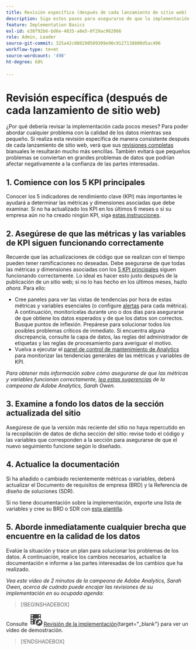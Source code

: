 ```yaml
---
title: Revisión específica (después de cada lanzamiento de sitio web)
description: Siga estos pasos para asegurarse de que la implementación no contenga errores y esté alineada con los KPI.
feature: Implementation Basics
exl-id: e38f92b6-bd6e-4835-a8e5-0f29ac962066
role: Admin, Leader
source-git-commit: 325a42c080290509309e90c9127138800d5ac496
workflow-type: tm+mt
source-wordcount: '498'
ht-degree: 68%

---
```


# Revisión específica (después de cada lanzamiento de sitio web)

¿Por qué debería revisar la implementación cada pocos meses? Para poder abordar cualquier problema con la calidad de los datos mientras sea pequeño. Si realiza esta revisión específica de manera consistente después de cada lanzamiento de sitio web, verá que sus [revisiones completas](/help/implement/review/full-review.md) bianuales le resultarán mucho más sencillas. También evitará que pequeños problemas se conviertan en grandes problemas de datos que podrían afectar negativamente a la confianza de las partes interesadas.

## &#x200B;1. Comience con los 5 KPI principales

Conocer los 5 indicadores de rendimiento clave (KPI) más importantes le ayudará a determinar las métricas y dimensiones asociadas que debe examinar. Si no ha actualizado los KPI en los últimos 6 meses o si su empresa aún no ha creado ningún KPI, siga [estas instrucciones](/help/implement/review/define-kpis.md).

## &#x200B;2. Asegúrese de que las métricas y las variables de KPI siguen funcionando correctamente

Recuerde que las actualizaciones de código que se realizan con el tiempo pueden tener ramificaciones no deseadas. Debe asegurarse de que todas las métricas y dimensiones asociadas con los [5 KPI principales](/help/implement/review/define-kpis.md) siguen funcionando correctamente. Lo ideal es hacer esto justo después de la publicación de un sitio web; si no lo has hecho en los últimos meses, hazlo *ahora*. Para ello:

* Cree paneles para ver las vistas de tendencias por hora de estas métricas y variables esenciales (o configure [alertas](/help/components/alerts/alerts-overview.md) para cada métrica). A continuación, monitorícelas durante uno o dos días para asegurarse de que obtiene los datos esperados y de que los datos son correctos. Busque puntos de inflexión. Prepárese para solucionar todos los posibles problemas críticos de inmediato. Si encuentra alguna discrepancia, consulte la capa de datos, las reglas del administrador de etiquetas y las reglas de procesamiento para averiguar el motivo.
* Vuelva a ejecutar el [panel de control de mantenimiento de Analytics](https://express.adobe.com/page/tnNQGNlfzta3b/) para monitorizar las tendencias generales de las métricas y variables de KPI.

*Para obtener más información sobre cómo asegurarse de que las métricas y variables funcionan correctamente, [lea estas sugerencias](https://experienceleaguecommunities.adobe.com/t5/adobe-analytics-discussions/my-five-best-tips-for-keeping-adobe-analytics-humming/td-p/388608?profile.language=es) de la campeona de Adobe Analytics, Sarah Owen.*

## &#x200B;3. Examine a fondo los datos de la sección actualizada del sitio

Asegúrese de que la versión más reciente del sitio no haya repercutido en la recopilación de datos de dicha sección del sitio: revise todo el código y las variables que corresponden a la sección para asegurarse de que el nuevo seguimiento funcione según lo diseñado.

## &#x200B;4. Actualice la documentación

Si ha añadido o cambiado recientemente métricas o variables, deberá actualizar el Documento de requisitos de empresa (BRD) y la Referencia de diseño de soluciones (SDR).

Si no tiene documentación sobre la implementación, exporte una lista de variables y cree su BRD o SDR con [esta plantilla](https://experienceleague.adobe.com/docs/analytics-learn/tutorials/implementation/implementation-basics/creating-a-business-requirements-document.html?lang=es#implementation).

## &#x200B;5. Aborde inmediatamente cualquier brecha que encuentre en la calidad de los datos

Evalúe la situación y trace un plan para solucionar los problemas de los datos. A continuación, realice los cambios necesarios, actualice la documentación e informe a las partes interesadas de los cambios que ha realizado.

*Vea este vídeo de 2 minutos de la campeona de Adobe Analytics, Sarah Owen, acerca de cuándo puede encajar las revisiones de su implementación en su ocupada agenda:*


>[!BEGINSHADEBOX]

Consulte ![VideoCheckedOut](/help/assets/icons/VideoCheckedOut.svg) [Revisión de la implementación](https://video.tv.adobe.com/v/3440172?quality=12&learn=on&captions=spa){target="_blank"} para ver un vídeo de demostración.

>[!ENDSHADEBOX]


